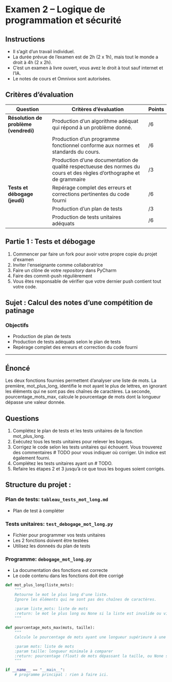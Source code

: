 # Examen 2 – Logique de programmation et sécurité  
## Instructions 
- Il s’agit d’un travail individuel.
- La durée prévue de l’examen est de 2h (2 x 1h), mais tout le monde a droit à 4h (2 x 2h).
- C’est un examen à livre ouvert, vous avez le droit à tout sauf internet et l’IA.
- Le notes de cours et Omnivox sont autorisées.

## Critères d’évaluation 


| Question                               |Critères d’évaluation	                                                                            | Points  |
|----------------------------------------|----------------------------------------------------------------------------------------------------  |---------|
| **Résolution de problème (vendredi)**	 |Production d’un algorithme adéquat qui répond à un problème donné.	                                | /6      |
| 	                                      |Production d’un programme fonctionnel conforme aux normes et standards du cours.	                | /6      |
| 	                                      |Production d’une documentation de qualité respectueuse des normes du cours et des règles d’orthographe et de grammaire  | 	    /3 |
| **Tests et débogage   (jeudi)**	       |Repérage complet des erreurs et corrections pertinentes du code fourni                             | /6      |
| 	                                      |Production d’un plan de tests	                                                                    | /3      |
| 	                                      |Production de tests unitaires adéquats                                                             | 	/6     |

## Partie 1 : Tests et débogage

1. Commencer par faire un fork pour avoir votre propre copie du projet d'examen
2. Inviter l'enseignante comme collaboratrice
3. Faire un clône de votre _repository_ dans PyCharm
4. Faire des commit-push régulièrement
5. Vous êtes responsable de vérifier que votre dernier push contient tout votre code.

## Sujet : Calcul des notes d’une compétition de patinage

### Objectifs
- Production de plan de tests
- Production de tests adéquats selon le plan de tests 
- Repérage complet des erreurs et correction du code fourni 
---

## Énoncé
Les deux fonctions fournies permettent d’analyser une liste de mots. 
La première, mot_plus_long, identifie le mot ayant le plus de lettres, 
en ignorant les éléments qui ne sont pas des chaînes de caractères. 
La seconde, pourcentage_mots_max, calcule le pourcentage de mots dont 
la longueur dépasse une valeur donnée.

## Questions
1.	Complétez le plan de tests et les tests unitaires de la fonction mot_plus_long.
2.	Exécutez tous les tests unitaires pour relever les bogues.
3.	Corrigez le code selon les tests unitaires qui échouent. Vous trouverez des commentaires # TODO pour vous indiquer où corriger. Un indice est également fourni.
4.	Complétez les tests unitaires ayant un # TODO.
5.	Refaire les étapes 2 et 3 jusqu’à ce que tous les bogues soient corrigés.


## Structure du projet : 

### Plan de tests: `tableau_tests_mot_long.md`
- Plan de test à compléter
### Tests unitaires: `test_debogage_mot_long.py`
- Fichier pour programmer vos tests unitaires
- Les 2 fonctions doivent être testées
- Utilisez les donneés du plan de tests
### Programme: `debogage_mot_long.py`
- La documentation des fonctions est correcte
- Le code contenu dans les fonctions doit être corrigé
```python
def mot_plus_long(liste_mots):
    """
    Retourne le mot le plus long d'une liste.
    Ignore les éléments qui ne sont pas des chaînes de caractères.

    :param liste_mots: liste de mots
    :return: le mot le plus long ou None si la liste est invalide ou vide
    """
    
def pourcentage_mots_max(mots, taille):
    """
    Calcule le pourcentage de mots ayant une longueur supérieure à une valeur donnée.

    :param mots: liste de mots
    :param taille: longueur minimale à comparer
    :return: pourcentage (float) de mots dépassant la taille, ou None si impossible
    """

if __name__ == "__main__":
    # programme principal : rien à faire ici.
``` 